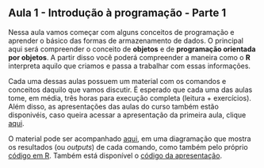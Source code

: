 ## Aula 1 - Introdução à programação - Parte 1

Nessa aula vamos começar com alguns conceitos de programação e aprender o básico das formas de armazenamento de dados. O principal aqui será compreender o conceito de **objetos** e de **programação orientada por objetos**. A partir disso você poderá compreender a maneira como o **R** interpreta aquilo que criamos e passa a trabalhar com essas informações. 

Cada uma dessas aulas possuem um material com os comandos e conceitos daquilo que vamos discutir. É esperado que cada uma das aulas tome, em média, três horas para execução completa (leitura + exercícios). Além disso, as apresentações das aulas do curso também estão disponivéis, caso queira acessar a apresentação da primeira aula, clique [aqui](https://matiascardomingo.github.io/B_R_Curso/Apres-Aula1.html).

O material pode ser acompanhado [aqui](https://matiascardomingo.github.io/B_R_Curso/Aula-1.html), em uma diagramação que mostra os resultados (ou *outputs*) de cada comando, como também pelo próprio [código em R](https://github.com/matiascardomingo/B_R_Curso/blob/main/Scripts/Aula%201.Rmd). Também está disponível o [código da apresentação](https://github.com/matiascardomingo/B_R_Curso/blob/main/Scripts/Apres-Aula1.Rmd).
